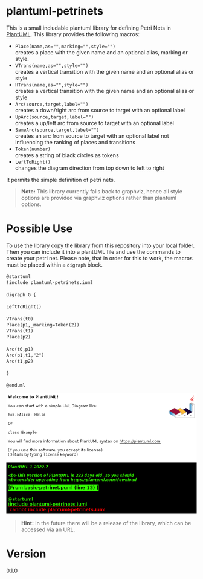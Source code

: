 # plantuml-petrinets

This is a small includable plantuml library for defining Petri Nets in [PlantUML](https://github.com/plantuml).
This library provides the following macros:

* `Place(name,as="",marking="",style="")`  
    creates a place with the given name and an optional alias, marking or style.
* `VTrans(name,as="",style="")`  
    creates a vertical transition with the given name and an optional alias or style
* `HTrans(name,as="",style="")`  
    creates a vertical transition with the given name and an optional alias or style
* `Arc(source,target,label="")`  
    creates a down/right arc from source to target with an optional label
* `UpArc(source,target,label="")`  
    creates a up/left arc from source to target with an optional label
* `SameArc(source,target,label="")`  
    creates an arc from source to target with an optional label not influencing the ranking of places and transitions
* `Token(number)`  
    creates a string of black circles as tokens
* `LeftToRight()`  
    changes the diagram direction from top down to left to right

It permits the simple definition of petri nets.

> **Note:** This library currently falls back to graphviz, hence all style options are provided via graphviz options rather than plantuml options.

# Possible Use

To use the library copy the library from this repository into your local folder. Then you can include it into a plantUML file and use the commands to create your petri net. Please note, that in order for this to work, the macros must be placed within a `digraph` block.

```plantuml
@startuml
!include plantuml-petrinets.iuml

digraph G {

LeftToRight()

VTrans(t0)
Place(p1,_marking=Token(2))
VTrans(t1)
Place(p2)

Arc(t0,p1)
Arc(p1,t1,"2")
Arc(t1,p2)

}

@enduml
```

![Basic petri net](examples/basic-petrinet.png)


> **Hint:** In the future there will be a release of the library, which can be accessed via an URL.

# Version

0.1.0
